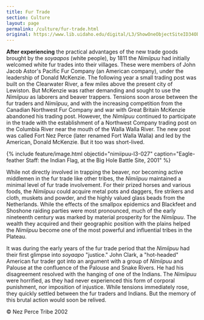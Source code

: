 ```yaml
---
title: Fur Trade
section: Culture
layout: page
permalink: /culture/fur-trade.html
original: https://www.lib.uidaho.edu/digital/L3/ShowOneObjectSiteID34ObjectID151.html
---
```


**After experiencing** the practical advantages of the new trade goods brought by the _soyaapos_ (white people), by 1811 the _Nimíipuu_ had initially welcomed white fur trades into their villages. These were members of John Jacob Astor's Pacific Fur Company (an American company), under the leadership of Donald McKenzie. The following year a small trading post was built on the Clearwater River, a few miles above the present city of Lewiston. But McKenzie was rather demanding and sought to use the _Nimíipuu_ as laborers and beaver trappers. Tensions soon arose between the fur traders and _Nimíipuu_, and with the increasing competition from the Canadian Northwest Fur Company and war with Great Britain McKenzie abandoned his trading post. However, the _Nimíipuu_ continued to participate in the trade with the establishment of a Northwest Company trading post on the Columbia River near the mouth of the Walla Walla River. The new post was called Fort Nez Perce (later renamed Fort Walla Walla) and led by the American, Donald McKenzie. But it too was short-lived.

{% include feature/image.html objectid="nimiipuu-l3-027" caption="Eagle-feather Staff: the Indian Flag, at the Big Hole Battle Site, 2001" %}

While not directly involved in trapping the beaver, nor becoming active middlemen in the fur trade like other tribes, the _Nimíipuu_ maintained a minimal level of fur trade involvement. For their prized horses and various foods, the _Nimíipuu_ could acquire metal pots and daggers, fire strikers and cloth, muskets and powder, and the highly valued glass beads from the Netherlands. While the effects of the smallpox epidemics and Blackfeet and Shoshone raiding parties were most pronounced, much of the early nineteenth century was marked by material prosperity for the _Nimíipuu_. The wealth they acquired and their geographic position with the plains helped the _Nimíipuu_ become one of the most powerful and influential tribes in the Plateau.

It was during the early years of the fur trade period that the _Nimíipuu_ had their first glimpse into _soyaapo_ "justice." John Clark, a "hot-headed" American fur trader got into an argument with a group of _Nimíipuu_ and Palouse at the confluence of the Palouse and Snake Rivers. He had his disagreement resolved with the hanging of one of the Indians. The _Nimíipuu_ were horrified, as they had never experienced this form of corporal punishment, nor imposition of injustice. While tensions immediately rose, they quickly settled between the fur traders and Indians. But the memory of this brutal action would soon be relived.

© Nez Perce Tribe 2002
